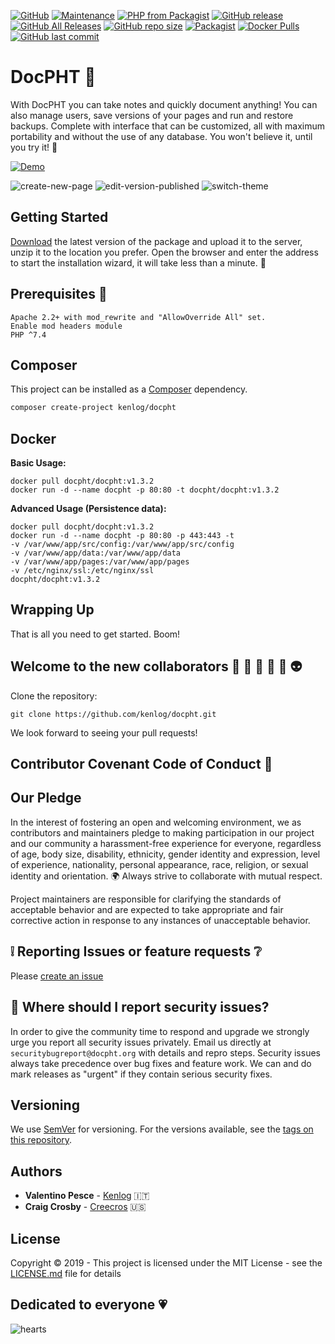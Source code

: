 [![GitHub](https://img.shields.io/github/license/docpht/docpht?style=flat-square)](https://github.com/docpht/docpht/blob/master/LICENSE)
[![Maintenance](https://img.shields.io/maintenance/yes/2020?style=flat-square)](https://github.com/docpht/docpht/graphs/contributors)
[![PHP from Packagist](https://img.shields.io/packagist/php-v/kenlog/docpht?style=flat-square)](https://packagist.org/packages/kenlog/docpht)
[![GitHub release](https://img.shields.io/github/release/docpht/docpht?style=flat-square)](https://github.com/docpht/docpht/releases/latest)
[![GitHub All Releases](https://img.shields.io/github/downloads/docpht/docpht/total?style=flat-square)](https://github.com/docpht/docpht/releases)
[![GitHub repo size](https://img.shields.io/github/repo-size/docpht/docpht?style=flat-square)](https://github.com/docpht/docpht/releases)
[![Packagist](https://img.shields.io/packagist/dt/kenlog/docpht?label=composer%20create-project&style=flat-square)](https://packagist.org/packages/kenlog/docpht)
[![Docker Pulls](https://img.shields.io/docker/pulls/docpht/docpht?style=flat-square)](https://hub.docker.com/r/docpht/docpht)
[![GitHub last commit](https://img.shields.io/github/last-commit/docpht/docpht?style=flat-square)](https://github.com/docpht/docpht/commits/master)

# DocPHT :bookmark_tabs:

With DocPHT you can take notes and quickly document anything! You can also manage users, save versions of your pages and run and restore backups. Complete with interface that can be customized, all with maximum portability and without
the use of any database. You won't believe it, until you try it! :gem:

[![Demo](https://img.shields.io/static/v1?style=flat-square&label=Demo&message=TRY%20DEMO%20VERSION&color=4caf50)](https://demo.docpht.org)

![create-new-page](https://user-images.githubusercontent.com/11728231/61236340-0ecf8900-a738-11e9-8b2a-81b0752fb384.gif)
![edit-version-published](https://user-images.githubusercontent.com/11728231/61236343-10994c80-a738-11e9-88a5-424e72b5fd9f.gif)
![switch-theme](https://user-images.githubusercontent.com/11728231/61236350-12631000-a738-11e9-8259-eb7539d6ca6f.gif)

## Getting Started

[Download](https://github.com/docpht/docpht/releases/latest) the latest version of the package and upload it to the server, unzip it to the location you prefer. Open the browser and enter the address to start the installation wizard, it will take less than a minute. :rocket:

## Prerequisites :electric_plug:

```
Apache 2.2+ with mod_rewrite and "AllowOverride All" set.
Enable mod headers module
PHP ^7.4
```

## Composer 

This project can be installed as a [Composer](https://getcomposer.org/) dependency.

```bash
composer create-project kenlog/docpht
```

## Docker

**Basic Usage:**
```
docker pull docpht/docpht:v1.3.2
docker run -d --name docpht -p 80:80 -t docpht/docpht:v1.3.2
```

**Advanced Usage (Persistence data):**
```
docker pull docpht/docpht:v1.3.2
docker run -d --name docpht -p 80:80 -p 443:443 -t 
-v /var/www/app/src/config:/var/www/app/src/config
-v /var/www/app/data:/var/www/app/data
-v /var/www/app/pages:/var/www/app/pages
-v /etc/nginx/ssl:/etc/nginx/ssl
docpht/docpht:v1.3.2
```

## Wrapping Up
That is all you need to get started. Boom! 

## Welcome to the new collaborators :boy: :information_desk_person: :older_man: :angel: :dancer: :alien:
Clone the repository: 
```console 
git clone https://github.com/kenlog/docpht.git
```
We look forward to seeing your pull requests!

## Contributor Covenant Code of Conduct :scroll:
## Our Pledge

In the interest of fostering an open and welcoming environment, we as
contributors and maintainers pledge to making participation in our project and
our community a harassment-free experience for everyone, regardless of age, body
size, disability, ethnicity, gender identity and expression, level of experience,
nationality, personal appearance, race, religion, or sexual identity and
orientation. :earth_africa: Always strive to collaborate with mutual respect.

Project maintainers are responsible for clarifying the standards of acceptable behavior and are expected to take appropriate and fair corrective action in response to any instances of unacceptable behavior.

:grey_exclamation: Reporting Issues or feature requests :grey_question: 
------------
Please [create an issue](https://github.com/kenlog/docpht/issues)

## :bug: Where should I report security issues?
In order to give the community time to respond and upgrade we strongly urge you report all security issues privately. Email us directly at `securitybugreport@docpht.org` with details and repro steps. Security issues always take precedence over bug fixes and feature work. We can and do mark releases as "urgent" if they contain serious security fixes.

## Versioning

We use [SemVer](http://semver.org/) for versioning. For the versions available, see the [tags on this repository](https://github.com/kenlog/docpht/tags). 

## Authors

* **Valentino Pesce** - [Kenlog](https://github.com/kenlog) :it:
* **Craig Crosby** - [Creecros](https://github.com/creecros) :us:

## License

Copyright © 2019 - This project is licensed under the MIT License - see the [LICENSE.md](LICENSE) file for details 

## Dedicated to everyone :heartpulse:
![hearts](https://user-images.githubusercontent.com/11728231/60382009-241c9600-9a5d-11e9-8bd5-c3396e57e5cf.gif)
